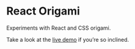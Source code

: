 # React Origami

Experiments with React and CSS origami.

Take a look at the [live demo](https://isaacandela.github.io/react-origami/) if you’re so inclined.
